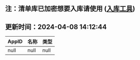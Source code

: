 ## 注：清单库已加密想要入库请使用 ([入库工具](https://github.com/BlankTMing/ManifestAutoUpdate/releases))

## 更新时间：2024-04-08 14:12:44
| AppID | 名称 | 类型  |
| :-------------------- | :----------------------------- | :----------- |
| null | null| null |
